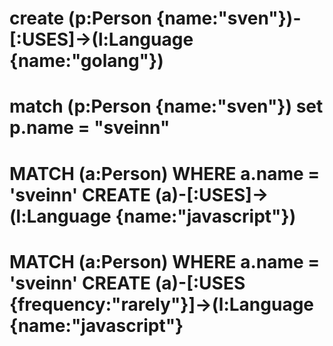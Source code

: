 # create (p:Person {name:"sven"})-[:USES]->(l:Language {name:"golang"})
# match (p:Person {name:"sven"}) set p.name = "sveinn"
# MATCH (a:Person) WHERE a.name = 'sveinn' CREATE (a)-[:USES]->(l:Language {name:"javascript"})
# MATCH (a:Person) WHERE a.name = 'sveinn' CREATE (a)-[:USES {frequency:"rarely"}]->(l:Language {name:"javascript"}